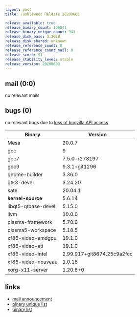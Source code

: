 ```yaml
---
layout: post
title: Tumbleweed Release 20200603

release_available: true
release_binary_count: 106841
release_binary_unique_count: 943
release_disk_base: 3.3GiB
release_disk_shared: unknown
release_reference_count: 0
release_reference_count_mail: 0
release_score: 91
release_stability_level: stable
release_version: 20200603
---
```


## mail (0:0)

no relevant mails

## bugs (0)

<!--more-->

no relevant bugs due to [loss of bugzilla API access](https://bugzilla.opensuse.org/show_bug.cgi?id=1157722)

Binary | Version
--- | ---
Mesa | 20.0.7
gcc | 9
gcc7 | 7.5.0+r278197
gcc9 | 9.3.1+git1296
gnome-builder | 3.36.0
gtk3-devel | 3.24.20
kate | 20.04.1
**kernel-source** | 5.6.14
libqt5-qtbase-devel | 5.15.0
llvm | 10.0.0
plasma-framework | 5.70.0
plasma5-workspace | 5.18.5
xf86-video-amdgpu | 19.1.0
xf86-video-ati | 19.1.0
xf86-video-intel | 2.99.917+git8674.25c9a2fcc
xf86-video-nouveau | 1.0.16
xorg-x11-server | 1.20.8+0

## links

- [mail announcement](https://lists.opensuse.org/opensuse-factory/2020-06/msg00034.html)
- [binary unique list](http://download.opensuse.org/history/20200603/rpm.unique.list)
- [binary list](http://download.opensuse.org/history/20200603/rpm.list)
